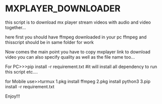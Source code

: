# MXPLAYER_DOWNLOADER
this script is to download mx player stream videos with audio and video together...

here first you should have ffmpeg downloaded in your pc
ffmpeg and thisscript should be in same folder for work

Now comes the main point you have to copy mxplayer link to download video you can also specify quality as well as the file name too...


For PC>>>pip install -r requirement.txt
#it will install all dependency to run this script etc....


for Mobile use>>turmux
1.pkg install ffmpeg
2.pkg install python3
3.pip install -r requirement.txt

Enjoy!!!
